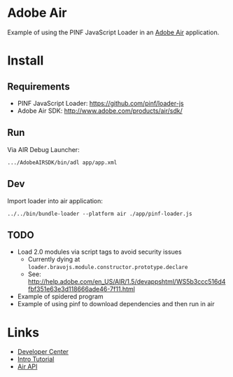 Adobe Air
=========

Example of using the PINF JavaScript Loader in an [Adobe Air](http://www.adobe.com/products/air/) application.


Install
=======

Requirements
------------

  * PINF JavaScript Loader: https://github.com/pinf/loader-js
  * Adobe Air SDK: http://www.adobe.com/products/air/sdk/

Run
---

Via AIR Debug Launcher:

    .../AdobeAIRSDK/bin/adl app/app.xml

Dev
---

Import loader into air application:

    ../../bin/bundle-loader --platform air ./app/pinf-loader.js
    
TODO
----

  * Load 2.0 modules via script tags to avoid security issues
    * Currently dying at `loader.bravojs.module.constructor.prototype.declare`
    * See: http://help.adobe.com/en_US/AIR/1.5/devappshtml/WS5b3ccc516d4fbf351e63e3d118666ade46-7f11.html
  * Example of spidered program
  * Example of using pinf to download dependencies and then run in air

  
Links
=====

  * [Developer Center](http://www.adobe.com/devnet/air.html)
  * [Intro Tutorial](http://help.adobe.com/en_US/air/build/WS5b3ccc516d4fbf351e63e3d118666ade46-7ecc.html)
  * [Air API](http://help.adobe.com/en_US/air/reference/html/)
